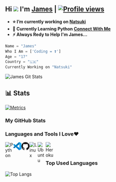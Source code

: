 ## Hi <img src="https://raw.githubusercontent.com/MartinHeinz/MartinHeinz/master/wave.gif" width="25px"> I'm [James](https://t.me/James_LK) | [![Profile views](https://komarev.com/ghpvc/?username=JamesLK6&label=Profile%20views)](https://github.com/JamesLK6)


- **⭐️ I’m currently working on [Natsuki](https://github.com/TeamNatsuki/Natsuki)**
- **🌟 Currently Learning Python [Connect With Me](https://t.me/James_LK)**
- **⚡ Always Redy to Help I'm James...**


```python
Name = "James"
Who I Am = ['Coding = ❣️']
Age = "17"
Country = "🇱🇰"
Currently Working on "Natsuki"
```
![James Git Stats](https://github-readme-stats.vercel.app/api?username=JamesLK6&include_all_commits=true&count_private=true&theme=hightcontrast)

## 📊 Stats

[![Metrics](https://metrics.lecoq.io/JamesLK6?template=classic&base.header=0&base.metadata=0&isocalendar=1&languages=1&people=1&isocalendar.duration=half-year&languages.limit=8&languages.sections=most-used&languages.colors=github&languages.threshold=0%25&languages.indepth=false&languages.recent.load=300&languages.recent.days=14&people.limit=24&people.size=28&people.types=followers%2C%20following&people.identicons=false&people.shuffle=false&config.timezone=Asia%2FCalcutta)](https://t.me/James_LK)

<h3 align="left"><b>My GitHub Stats</b></h4>

### Languages and Tools I Love❤️

[<img align="left" alt="Python" width="26px" src="https://upload.wikimedia.org/wikipedia/commons/thumb/c/c3/Python-logo-notext.svg/600px-Python-logo-notext.svg.png" />](https://python.org/)
[<img align="left" alt="Visual Studio Code" width="26px" src="https://raw.githubusercontent.com/github/explore/80688e429a7d4ef2fca1e82350fe8e3517d3494d/topics/visual-studio-code/visual-studio-code.png" />](https://code.visualstudio.com/)
[<img align="left" alt="GitHub" width="26px" src="https://raw.githubusercontent.com/github/explore/78df643247d429f6cc873026c0622819ad797942/topics/github/github.png" />](https://git-scm.com/)
[<img align="left" alt="Linux" width="26px" src="https://www.freepnglogos.com/uploads/linux-png/difference-between-linux-and-window-operating-system-3.png" />](https://www.linux.org/)
[<img align="left" alt="Ubuntu" width="26px" src="https://assets.ubuntu.com/v1/29985a98-ubuntu-logo32.png" />](https://www.ubuntu.com)
[<img align="left" alt="Heroku" width="26px" src="https://www.nicepng.com/png/full/223-2233246_heroku-logo-salesforce-heroku.png" />](https://heroku.com/)

<br />
<br />

<h3 align="left"><b> Top Used Languages </b></h3>

![Top Langs](https://github-readme-stats.vercel.app/api/top-langs/?username=JamesLK6&layout=compact&theme=radical)
